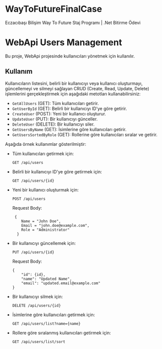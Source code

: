 # WayToFutureFinalCase
Eczacıbaşı Bilişim Way To Future Staj Programı | .Net Bitirme Ödevi
# WebApi Users Management

Bu proje, WebApi projesinde kullanıcıları yönetmek için kullanılır.

## Kullanım

Kullanıcıların listesini, belirli bir kullanıcıyı veya kullanıcı oluşturmayı, güncellemeyi ve silmeyi sağlayan CRUD (Create, Read, Update, Delete) işlemlerini gerçekleştirmek için aşağıdaki metotları kullanabilirsiniz:

- `GetAllUsers` (GET): Tüm kullanıcıları getirir.
- `GetUserById` (GET): Belirli bir kullanıcıyı ID'ye göre getirir.
- `CreateUser` (POST): Yeni bir kullanıcı oluşturur.
- `UpdateUser` (PUT): Bir kullanıcıyı günceller.
- `DeleteUser` (DELETE): Bir kullanıcıyı siler.
- `GetUsersByName` (GET): İsimlerine göre kullanıcıları getirir.
- `GetUsersSortedByRole` (GET): Rollerine göre kullanıcıları sıralar ve getirir.

Aşağıda örnek kullanımlar gösterilmiştir:

- Tüm kullanıcıları getirmek için:
    ```
    GET /api/users
    ```

- Belirli bir kullanıcıyı ID'ye göre getirmek için:
    ```
    GET /api/users/{id}
    ```

- Yeni bir kullanıcı oluşturmak için:
    ```
    POST /api/users
    ```
    Request Body:
    ```
     {
        Name = "John Doe", 
        Email = "john.doe@example.com",
        Role = "Administrator"
      }
    ```

- Bir kullanıcıyı güncellemek için:
    ```
    PUT /api/users/{id}
    ```
    Request Body:
    ```
    {
        "id": {id},
        "name": "Updated Name",
        "email": "updated.email@example.com"
    }
    ```

- Bir kullanıcıyı silmek için:
    ```
    DELETE /api/users/{id}
    ```

- İsimlerine göre kullanıcıları getirmek için:
    ```
    GET /api/users/list?name={name}
    ```

- Rollere göre sıralanmış kullanıcıları getirmek için:
    ```
    GET /api/users/list/sort
    ```


